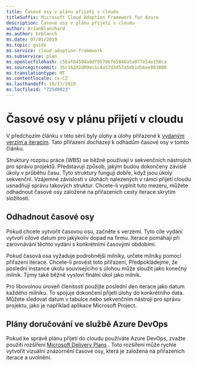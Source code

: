 ```yaml
---
title: Časové osy v plánu přijetí v cloudu
titleSuffix: Microsoft Cloud Adoption Framework for Azure
description: Časové osy v plánu přijetí v cloudu
author: BrianBlanchard
ms.author: brblanch
ms.date: 07/01/2019
ms.topic: guide
ms.service: cloud-adoption-framework
ms.subservice: plan
ms.openlocfilehash: c5bafd4504a0df9570bf65846a5a077e54e158ca
ms.sourcegitcommit: 35c162d2d09ec1c4a57d3d57a5db1d56ee883806
ms.translationtype: MT
ms.contentlocale: cs-CZ
ms.lasthandoff: 10/17/2019
ms.locfileid: "72549023"
---
```

# <a name="timelines-in-a-cloud-adoption-plan"></a>Časové osy v plánu přijetí v cloudu

V předchozím článku v této sérii byly úlohy a úlohy přiřazené k [vydaným verzím a iteracím](./iteration-paths.md). Tato přiřazení docházejí k odhadům časové osy v tomto článku.

Struktury rozpisu práce (WBS) se běžně používají v sekvenčních nástrojích pro správu projektů. Představují způsob, jakým budou dokončeny závislé úkoly v průběhu času. Tyto struktury fungují dobře, když jsou úkoly sekvenční. Vzájemné závislosti v úlohách nalezených v rámci přijetí cloudu usnadňují správu takových struktur. Chcete-li vyplnit tuto mezeru, můžete odhadnout časové osy založené na přiřazeních cesty iterace skrytím složitosti.

## <a name="estimate-timelines"></a>Odhadnout časové osy

Pokud chcete vytvořit časovou osu, začněte s verzemi. Tyto cíle vydání vytvoří cílové datum pro jakýkoliv dopad na firmu. Iterace pomáhají při zarovnávání těchto vydání s konkrétními časovými obdobími.

Pokud časová osa vyžaduje podrobnější milníky, určete milníky pomocí přiřazení iterace. Chcete-li provést toto přiřazení, Předpokládejme, že poslední instance úkolu souvisejícího s úlohou může sloužit jako konečný milník. Týmy také běžně vysloví finální úkol jako milník.

Pro libovolnou úroveň členitosti použijte poslední den iterace jako datum každého milníku. To spojuje dokončení přijetí úlohy do konkrétního data. Můžete sledovat datum v tabulce nebo sekvenčním nástroji pro správu projektu, jako je například aplikace Microsoft Project.

## <a name="delivery-plans-in-azure-devops"></a>Plány doručování ve službě Azure DevOps

Pokud ke správě plánu přijetí do cloudu používáte Azure DevOps, zvažte použití rozšíření [Microsoft Delivery Plans](https://marketplace.visualstudio.com/items?itemName=ms.vss-plans) . Toto rozšíření může rychle vytvořit vizuální znázornění časové osy, která je založená na přiřazeních iterace a uvolnění.
